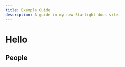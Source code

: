 ```yaml
---
title: Example Guide
description: A guide in my new Starlight docs site.
---
```


# Hello

## People